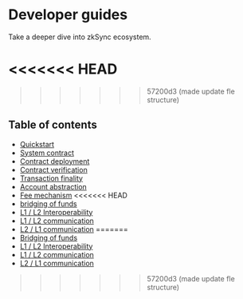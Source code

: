 # Developer guides

Take a deeper dive into zkSync ecosystem.

<<<<<<< HEAD
=======


>>>>>>> 57200d3 (made update fle structure)
## Table of contents

- [Quickstart](./developer-guides/hello-world.md)
- [System contract](./developer-guides/contracts/system-contracts.md)
- [Contract deployment](./developer-guides/contracts/contracts.md) 
- [Contract verification](./developer-guides/contracts/contract-verification.md)
- [Transaction finality](./developer-guides/transactions/transactions.md)
- [Account abstraction](./developer-guides/transactions/aa.md)
- [Fee mechanism](./developer-guides/fee-model.md)
<<<<<<< HEAD
- [bridging of funds](./developer-guides/bridging/bridging-asset.md)
- [L1 / L2 Interoperability](./developer-guides/bridging/l1-l2-interop.md)
- [L1 / L2 communication](./developer-guides/bridging/l1-l2.md)
- [L2 / L1 communication](./developer-guides/bridging/l2-l1.md)
=======
- [Bridging of funds](./developer-guides/Bridging/bridging-funds.md)
- [L1 / L2 Interoperability](./developer-guides/Bridging/l1-l2-interop.md)
- [L1 / L2 communication](./developer-guides/Bridging/l1-l2.md)
- [L2 / L1 communication](./developer-guides/Bridging/l2-l1.md)

>>>>>>> 57200d3 (made update fle structure)
